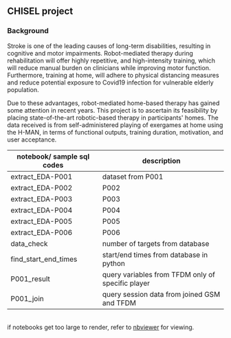 ## CHISEL project

### Background
Stroke is one of the leading causes of long-term disabilities, resulting in cognitive and motor impairments. Robot-mediated therapy during rehabilitation will offer highly repetitive, and high-intensity training, which will reduce manual burden on clinicians while improving motor function. Furthermore, training at home, will adhere to physical distancing measures and reduce potential exposure to Covid19 infection for vulnerable elderly population.

Due to these advantages, robot-mediated home-based therapy has gained some attention in recent years. This project is to ascertain its feasibility by placing state-of-the-art robotic-based therapy in participants' homes. The data received is from self-administered playing of exergames at home using the H-MAN, in terms of functional outputs, training duration, motivation, and user acceptance.


| notebook/ sample sql codes             | description |
|-------------------------|--------------|
| extract_EDA-P001        | dataset from P001   |
| extract_EDA-P002        | P002   |
| extract_EDA-P003        | P003   |
| extract_EDA-P004        | P004   |
| extract_EDA-P005        | P005   |
| extract_EDA-P006        | P006   |
| data_check              | number of targets from database |
| find_start_end_times    | start/end times from database in python  |
| P001_result             | query variables from TFDM only of specific player |
| P001_join               | query session data from joined GSM and TFDM |


<br> if notebooks get too large to render, refer to [nbviewer](https://nbviewer.org/)  for viewing.


